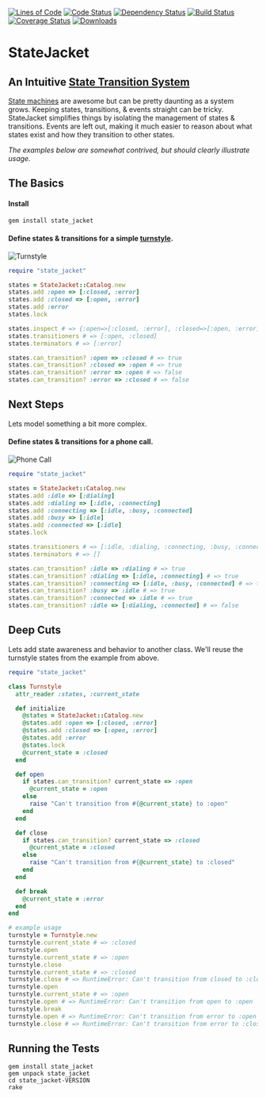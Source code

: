[![Lines of Code](http://img.shields.io/badge/lines_of_code-60-brightgreen.svg?style=flat)](http://blog.codinghorror.com/the-best-code-is-no-code-at-all/)
[![Code Status](http://img.shields.io/codeclimate/github/hopsoft/state_jacket.svg?style=flat)](https://codeclimate.com/github/hopsoft/state_jacket)
[![Dependency Status](http://img.shields.io/gemnasium/hopsoft/state_jacket.svg?style=flat)](https://gemnasium.com/hopsoft/state_jacket)
[![Build Status](http://img.shields.io/travis/hopsoft/state_jacket.svg?style=flat)](https://travis-ci.org/hopsoft/state_jacket)
[![Coverage Status](https://img.shields.io/coveralls/hopsoft/state_jacket.svg?style=flat)](https://coveralls.io/r/hopsoft/state_jacket?branch=master)
[![Downloads](http://img.shields.io/gem/dt/state_jacket.svg?style=flat)](http://rubygems.org/gems/state_jacket)

# StateJacket

## An Intuitive [State Transition System](http://en.wikipedia.org/wiki/State_transition_system)

[State machines](http://en.wikipedia.org/wiki/Finite-state_machine) are awesome
but can be pretty daunting as a system grows.
Keeping states, transitions, & events straight can be tricky.
StateJacket simplifies things by isolating the management of states & transitions.
Events are left out, making it much easier to reason about what states exist
and how they transition to other states.

*The examples below are somewhat contrived, but should clearly illustrate usage.*

## The Basics

#### Install

```sh
gem install state_jacket
```

#### Define states &amp; transitions for a simple [turnstyle](http://en.wikipedia.org/wiki/Finite-state_machine#Example:_a_turnstile).

![Turnstyle](https://raw.github.com/hopsoft/state_jacket/master/doc/turnstyle.png)

```ruby
require "state_jacket"

states = StateJacket::Catalog.new
states.add :open => [:closed, :error]
states.add :closed => [:open, :error]
states.add :error
states.lock

states.inspect # => {:open=>[:closed, :error], :closed=>[:open, :error], :error=>nil}
states.transitioners # => [:open, :closed]
states.terminators # => [:error]

states.can_transition? :open => :closed # => true
states.can_transition? :closed => :open # => true
states.can_transition? :error => :open # => false
states.can_transition? :error => :closed # => false
```

## Next Steps

Lets model something a bit more complex.

#### Define states &amp; transitions for a phone call.

![Phone Call](https://raw.github.com/hopsoft/state_jacket/master/doc/phone-call.png)

```ruby
require "state_jacket"

states = StateJacket::Catalog.new
states.add :idle => [:dialing]
states.add :dialing => [:idle, :connecting]
states.add :connecting => [:idle, :busy, :connected]
states.add :busy => [:idle]
states.add :connected => [:idle]
states.lock

states.transitioners # => [:idle, :dialing, :connecting, :busy, :connected]
states.terminators # => []

states.can_transition? :idle => :dialing # => true
states.can_transition? :dialing => [:idle, :connecting] # => true
states.can_transition? :connecting => [:idle, :busy, :connected] # => true
states.can_transition? :busy => :idle # => true
states.can_transition? :connected => :idle # => true
states.can_transition? :idle => [:dialing, :connected] # => false
```

## Deep Cuts

Lets add state awareness and behavior to another class.
We'll reuse the turnstyle states from the example from above.

```ruby
require "state_jacket"

class Turnstyle
  attr_reader :states, :current_state

  def initialize
    @states = StateJacket::Catalog.new
    @states.add :open => [:closed, :error]
    @states.add :closed => [:open, :error]
    @states.add :error
    @states.lock
    @current_state = :closed
  end

  def open
    if states.can_transition? current_state => :open
      @current_state = :open
    else
      raise "Can't transition from #{@current_state} to :open"
    end
  end

  def close
    if states.can_transition? current_state => :closed
      @current_state = :closed
    else
      raise "Can't transition from #{@current_state} to :closed"
    end
  end

  def break
    @current_state = :error
  end
end

# example usage
turnstyle = Turnstyle.new
turnstyle.current_state # => :closed
turnstyle.open
turnstyle.current_state # => :open
turnstyle.close
turnstyle.current_state # => :closed
turnstyle.close # => RuntimeError: Can't transition from closed to :closed
turnstyle.open
turnstyle.current_state # => :open
turnstyle.open # => RuntimeError: Can't transition from open to :open
turnstyle.break
turnstyle.open # => RuntimeError: Can't transition from error to :open
turnstyle.close # => RuntimeError: Can't transition from error to :closed
```

## Running the Tests

```
gem install state_jacket
gem unpack state_jacket
cd state_jacket-VERSION
rake
```
